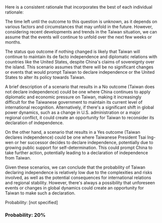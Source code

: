 Here is a consistent rationale that incorporates the best of each individual rationale:

The time left until the outcome to this question is unknown, as it depends on various factors and circumstances that may unfold in the future. However, considering recent developments and trends in the Taiwan situation, we can assume that the events will continue to unfold over the next few weeks or months.

The status quo outcome if nothing changed is likely that Taiwan will continue to maintain its de facto independence and diplomatic relations with countries like the United States, despite China's claims of sovereignty over the island. This scenario assumes that there will be no significant changes or events that would prompt Taiwan to declare independence or the United States to alter its policy towards Taiwan.

A brief description of a scenario that results in a No outcome (Taiwan does not declare independence) could be one where China continues to apply diplomatic and economic pressure on Taiwan, making it increasingly difficult for the Taiwanese government to maintain its current level of international recognition. Alternatively, if there's a significant shift in global power dynamics, such as a change in U.S. administration or a major regional conflict, it could create an opportunity for Taiwan to reconsider its declaration of independence.

On the other hand, a scenario that results in a Yes outcome (Taiwan declares independence) could be one where Taiwanese President Tsai Ing-wen or her successor decides to declare independence, potentially due to growing public support for self-determination. This could prompt China to take further action, potentially leading to a declaration of independence from Taiwan.

Given these scenarios, we can conclude that the probability of Taiwan declaring independence is relatively low due to the complexities and risks involved, as well as the potential consequences for international relations and regional stability. However, there's always a possibility that unforeseen events or changes in global dynamics could create an opportunity for Taiwan to make such a declaration.

Probability: [not specified]

### Probability: 20%